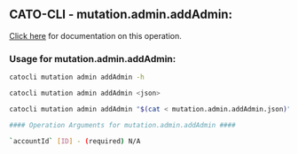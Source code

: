 
## CATO-CLI - mutation.admin.addAdmin:
[Click here](https://api.catonetworks.com/documentation/#mutation-mutation.admin.addAdmin) for documentation on this operation.

### Usage for mutation.admin.addAdmin:

```bash
catocli mutation admin addAdmin -h

catocli mutation admin addAdmin <json>

catocli mutation admin addAdmin "$(cat < mutation.admin.addAdmin.json)"

#### Operation Arguments for mutation.admin.addAdmin ####

`accountId` [ID] - (required) N/A    

